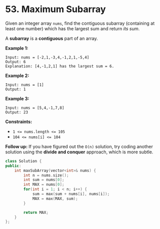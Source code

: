 # 53. Maximum Subarray

Given an integer array `nums`, find the contiguous subarray (containing at least one number) which has the largest sum and return *its sum*.

A **subarray** is a **contiguous** part of an array.

**Example 1:**

```
Input: nums = [-2,1,-3,4,-1,2,1,-5,4]
Output: 6
Explanation: [4,-1,2,1] has the largest sum = 6.

```

**Example 2:**

```
Input: nums = [1]
Output: 1

```

**Example 3:**

```
Input: nums = [5,4,-1,7,8]
Output: 23

```

**Constraints:**

- `1 <= nums.length <= 105`
- `104 <= nums[i] <= 104`

**Follow up:** If you have figured out the `O(n)` solution, try coding another solution using the **divide and conquer** approach, which is more subtle.

```cpp
class Solution {
public:
    int maxSubArray(vector<int>& nums) {
        int n = nums.size();
        int sum = nums[0];
        int MAX = nums[0];
        for(int i = 1; i < n; i++) {
            sum = max(sum + nums[i], nums[i]);
            MAX = max(MAX, sum);
        }

        return MAX;
    }
};
```
